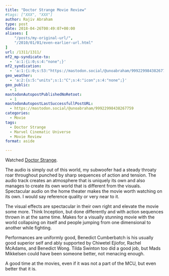 ```yaml
---
title: "Doctor Strange Movie Review"
#tags: ["XXX", "XXX"]
author: Rajiv Abraham
type: post
date: 2018-04-26T00:49:07+00:00
aliases: [
    "/posts/my-original-url/",
    "/2010/01/01/even-earlier-url.html"
]
url: /1311/1311/
mf2_mp-syndicate-to:
  - 'a:1:{i:0;s:4:"none";}'
mf2_syndication:
  - 'a:1:{i:0;s:53:"https://mastodon.social/@unoabraham/99922998438267759";}'
geo_weather:
  - 'a:2:{s:5:"units";s:1:"C";s:4:"icon";s:4:"none";}'
geo_public:
  - 1
mastodonAutopostPublishedNoRetoot:
  - 1
mastodonAutopostLastSuccessfullPostURL:
  - https://mastodon.social/@unoabraham/99922998438267759
categories:
  - Movie
tags:
  - Doctor Strange
  - Marvel Cinematic Universe
  - Movie Review
format: aside

---
```

Watched <a href="https://www.imdb.com/title/tt1211837/" target="_blank" rel="noopener">Doctor Strange</a>.

The audio is simply out of this world, my subwoofer had a steady throaty roar throughout punched by sharp sequences of action and tension. The audio track creates an atmosphere that is uniquely its own and also manages to create its own world that is different from the visuals. Spectacular audio on the home theater makes the movie worth watching on its own. I would say reference quality or very near to it.

The visual effects are spectacular in their own right and elevate the movie some more. Think Inception, but done differently and with action sequences thrown in at the same time. Makes for a visually stunning movie with the world collapsing on itself and people jumping from one dimensional to another while fighting.

Performances are uniformly good, Benedict Cumberbatch is his usually good superior self and ably supported by Chiwetel Ejiofor, Rachel McAdams, and Benedict Wong. Tilda Swinton too did a good job, but Mads Mikkelsen could have been someone better, not menacing enough.

A good time at the movies, even if it was not a part of the MCU, but even better that it is.